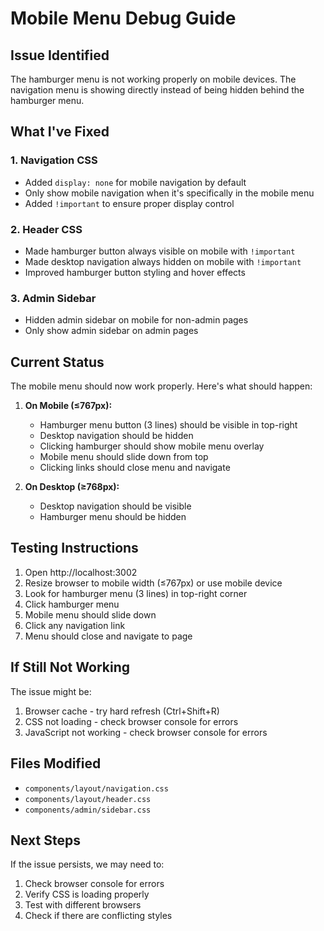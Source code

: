 # Mobile Menu Debug Guide

## Issue Identified
The hamburger menu is not working properly on mobile devices. The navigation menu is showing directly instead of being hidden behind the hamburger menu.

## What I've Fixed

### 1. Navigation CSS
- Added `display: none` for mobile navigation by default
- Only show mobile navigation when it's specifically in the mobile menu
- Added `!important` to ensure proper display control

### 2. Header CSS
- Made hamburger button always visible on mobile with `!important`
- Made desktop navigation always hidden on mobile with `!important`
- Improved hamburger button styling and hover effects

### 3. Admin Sidebar
- Hidden admin sidebar on mobile for non-admin pages
- Only show admin sidebar on admin pages

## Current Status
The mobile menu should now work properly. Here's what should happen:

1. **On Mobile (≤767px):**
   - Hamburger menu button (3 lines) should be visible in top-right
   - Desktop navigation should be hidden
   - Clicking hamburger should show mobile menu overlay
   - Mobile menu should slide down from top
   - Clicking links should close menu and navigate

2. **On Desktop (≥768px):**
   - Desktop navigation should be visible
   - Hamburger menu should be hidden

## Testing Instructions

1. Open http://localhost:3002
2. Resize browser to mobile width (≤767px) or use mobile device
3. Look for hamburger menu (3 lines) in top-right corner
4. Click hamburger menu
5. Mobile menu should slide down
6. Click any navigation link
7. Menu should close and navigate to page

## If Still Not Working

The issue might be:
1. Browser cache - try hard refresh (Ctrl+Shift+R)
2. CSS not loading - check browser console for errors
3. JavaScript not working - check browser console for errors

## Files Modified
- `components/layout/navigation.css`
- `components/layout/header.css`
- `components/admin/sidebar.css`

## Next Steps
If the issue persists, we may need to:
1. Check browser console for errors
2. Verify CSS is loading properly
3. Test with different browsers
4. Check if there are conflicting styles









